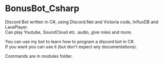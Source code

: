 # BonusBot_Csharp
Discord Bot written in C#, using Discord.Net and Victoria code, InfluxDB and LavaPlayer.  
Can play Youtube, SoundCloud etc. audio, give roles and more.  

You can use my bot to learn how to program a discord bot in C#.  
If you want you can use it (but don't expect any documentations).  

Commands are in modules folder.  
